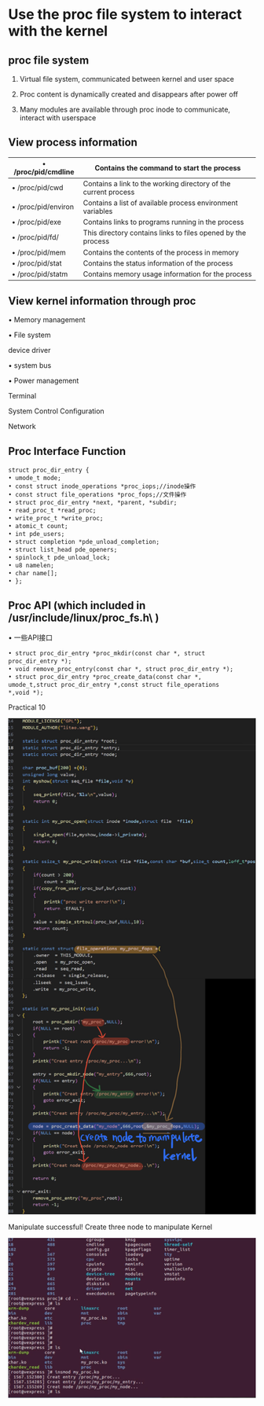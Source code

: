 # Use the proc file system to interact with the kernel



## proc file system

1. Virtual file system, communicated between kernel and user space

2. Proc content is dynamically created and disappears after power off
3. Many modules are available through proc inode to communicate, interact with userspace

## View process information

| • /proc/pid/cmdline | Contains the command to start the process                    |
| ------------------- | ------------------------------------------------------------ |
| • /proc/pid/cwd     | Contains a link to the working directory of the current process |
| • /proc/pid/environ | Contains a list of available process environment variables   |
| • /proc/pid/exe     | Contains links to programs running in the process            |
| • /proc/pid/fd/     | This directory contains links to files opened by the process |
| • /proc/pid/mem     | Contains the contents of the process in memory               |
| • /proc/pid/stat    | Contains the status information of the process               |
| • /proc/pid/statm   | Contains memory usage information for the process            |

## View kernel information through proc

• Memory management

• File system

device driver

• system bus

• Power management

Terminal

System Control Configuration 

Network



## Proc Interface Function

```
struct proc_dir_entry {
• umode_t mode;
• const struct inode_operations *proc_iops;//inode操作
• const struct file_operations *proc_fops;//文件操作
• struct proc_dir_entry *next, *parent, *subdir;
• read_proc_t *read_proc;
• write_proc_t *write_proc;
• atomic_t count;
• int pde_users;
• struct completion *pde_unload_completion;
• struct list_head pde_openers;
• spinlock_t pde_unload_lock;
• u8 namelen;
• char name[];
• }; 
```

## Proc API (which included in /usr/include/linux/proc_fs.h\ )

• 一些API接口

```
• struct proc_dir_entry *proc_mkdir(const char *, struct
proc_dir_entry *);
• void remove_proc_entry(const char *, struct proc_dir_entry *);
• struct proc_dir_entry *proc_create_data(const char *,
umode_t,struct proc_dir_entry *,const struct file_operations
*,void *);
```

Practical 10

![1](https://github.com/knightsummon/Linux-Kernel-Printing/blob/main/Use%20the%20proc%20file%20system%20to%20interact%20with%20the%20kernel.assets/1.jpg)

Manipulate successful! Create three node to manipulate Kernel

![2](https://github.com/knightsummon/Linux-Kernel-Printing/blob/main/Use%20the%20proc%20file%20system%20to%20interact%20with%20the%20kernel.assets/2.jpg)

